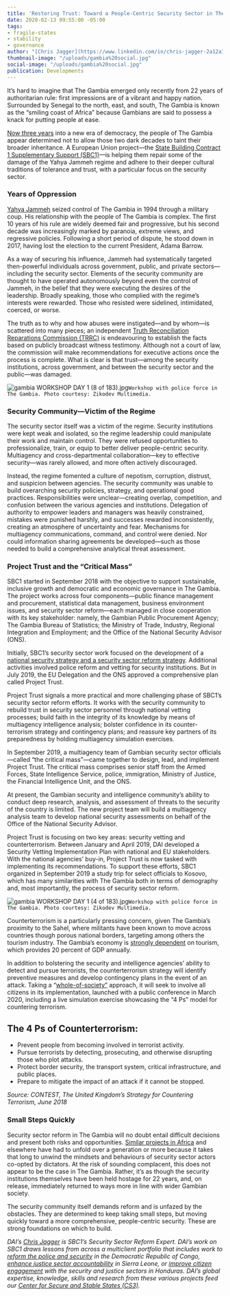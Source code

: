 ```yaml
---
title: 'Restoring Trust: Toward a People-Centric Security Sector in The Gambia'
date: 2020-02-13 09:55:00 -05:00
tags:
- fragile-states
- stability
- governance
author: "[Chris Jagger](https://www.linkedin.com/in/chris-jagger-2a12a130/)"
thumbnail-image: "/uploads/gambia%20social.jpg"
social-image: "/uploads/gambia%20social.jpg"
publication: Developments
---
```


It’s hard to imagine that The Gambia emerged only recently from 22 years of authoritarian rule: first impressions are of a vibrant and happy nation. Surrounded by Senegal to the north, east, and south, The Gambia is known as the “smiling coast of Africa” because Gambians are said to possess a knack for putting people at ease. 

[Now three years](https://www.csmonitor.com/World/Africa/2019/1002/Letter-from-Gambia-After-22-year-regime-We-need-the-truth) into a new era of democracy, the people of The Gambia appear determined not to allow those two dark decades to taint their broader inheritance. A European Union project—the [State Building Contract 1 Supplementary Support (SBC1)](https://www.dai.com/our-work/projects/the-gambia-state-building-contract-1-complementary-support-sbc1-cs)—is helping them repair some of the damage of the Yahya Jammeh regime and adhere to their deeper cultural traditions of tolerance and trust, with a particular focus on the security sector.





### Years of Oppression 

[Yahya Jammeh](https://en.wikipedia.org/wiki/Yahya_Jammeh) seized control of The Gambia in 1994 through a military coup. His relationship with the people of The Gambia is complex. The first 10 years of his rule are widely deemed fair and progressive, but his second decade was increasingly marked by paranoia, extreme views, and regressive policies. Following a short period of dispute, he stood down in 2017, having lost the election to the current President, Adama Barrow. 

As a way of securing his influence, Jammeh had systematically targeted then-powerful individuals across government, public, and private sectors—including the security sector. Elements of the security community are thought to have operated autonomously beyond even the control of Jammeh, in the belief that they were executing the desires of the leadership. Broadly speaking, those who complied with the regime’s interests were rewarded. Those who resisted were sidelined, intimidated, coerced, or worse. 

The truth as to why and how abuses were instigated—and by whom—is scattered into many pieces; an independent [Truth Reconciliation Reparations Commission (TRRC)](http://www.trrc.gm/) is endeavouring to establish the facts based on publicly broadcast witness testimony. Although not a court of law, the commission will make recommendations for executive actions once the process is complete. What is clear is that trust—among the security institutions, across government, and between the security sector and the public—was damaged. 

![gambia WORKSHOP DAY 1 (8 of 183).jpg](/uploads/gambia%20WORKSHOP%20DAY%201%20(8%20of%20183).jpg)`Workshop with police force in The Gambia. Photo courtesy: Zikodev Multimedia.`

### Security Community—Victim of the Regime

The security sector itself was a victim of the regime. Security institutions were kept weak and isolated, so the regime leadership could manipulate their work and maintain control. They were refused opportunities to professionalize, train, or equip to better deliver people-centric security. Multiagency and cross-departmental collaboration—key to effective security—was rarely allowed, and more often actively discouraged. 

Instead, the regime fomented a culture of nepotism, corruption, distrust, and suspicion between agencies. The security community was unable to build overarching security policies, strategy, and operational good practices. Responsibilities were unclear—creating overlap, competition, and confusion between the various agencies and institutions. Delegation of authority to empower leaders and managers was heavily constrained, mistakes were punished harshly, and successes rewarded inconsistently, creating an atmosphere of uncertainty and fear. Mechanisms for multiagency communications, command, and control were denied. Nor could information sharing agreements be developed—such as those needed to build a comprehensive analytical threat assessment.   

### Project Trust and the “Critical Mass”

SBC1 started in September 2018 with the objective to support sustainable, inclusive growth and democratic and economic governance in The Gambia. The project works across four components—public finance management and procurement, statistical data management, business environment issues, and security sector reform—each managed in close cooperation with its key stakeholder: namely, the Gambian Public Procurement Agency; The Gambia Bureau of Statistics; the Ministry of Trade, Industry, Regional Integration and Employment; and the Office of the National Security Advisor (ONS).

Initially, SBC1’s security sector work focused on the development of a [national security strategy and a security sector reform strategy](https://www.facebook.com/DAIGlobal/photos/a.10150997581205797/10157054128220797/?type=3&theater). Additional activities involved police reform and vetting for security institutions. But in July 2019, the EU Delegation and the ONS approved a comprehensive plan called Project Trust. 

Project Trust signals a more practical and more challenging phase of SBC1’s security sector reform efforts. It works with the security community to rebuild trust in security sector personnel through national vetting processes; build faith in the integrity of its knowledge by means of multiagency intelligence analysis; bolster confidence in its counter-terrorism strategy and contingency plans; and reassure key partners of its preparedness by holding multiagency simulation exercises.
 
In September 2019, a multiagency team of Gambian security sector officials—called “the critical mass”—came together to design, lead, and implement Project Trust. The critical mass comprises senior staff from the Armed Forces, State Intelligence Service, police, immigration, Ministry of Justice, the Financial Intelligence Unit, and the ONS. 

At present, the Gambian security and intelligence community’s ability to conduct deep research, analysis, and assessment of threats to the security of the country is limited. The new project team will build a multiagency analysis team to develop national security assessments on behalf of the Office of the National Security Advisor.

Project Trust is focusing on two key areas: security vetting and counterterrorism. Between January and April 2019, DAI developed a Security Vetting Implementation Plan with national and EU stakeholders. With the national agencies’ buy-in, Project Trust is now tasked with implementing its recommendations. To support these efforts, SBC1 organized in September 2019 a study trip for select officials to Kosovo, which has many similarities with The Gambia both in terms of demography and, most importantly, the process of security sector reform. 

![gambia WORKSHOP DAY 1 (4 of 183).jpg](/uploads/gambia%20WORKSHOP%20DAY%201%20(4%20of%20183).jpg)`Workshop with police force in The Gambia. Photo courtesy: Zikodev Multimedia.`

Counterterrorism is a particularly pressing concern, given The Gambia’s proximity to the Sahel, where militants have been known to move across countries though porous national borders, targeting among others the tourism industry. The Gambia’s economy is [strongly dependent](https://www.trade.gov/export-solutions) on tourism, which provides 20 percent of GDP annually. 

In addition to bolstering the security and intelligence agencies’ ability to detect and pursue terrorists, the counterterrorism strategy will identify preventive measures and develop contingency plans in the event of an attack. Taking a “[whole-of-society”](https://eur-lex.europa.eu/legal-content/EN/TXT/PDF/?uri=CELEX:52007DC0643&from=EN) approach, it will seek to involve all citizens in its implementation, launched with a public conference in March 2020, including a live simulation exercise showcasing the “4 Ps” model for countering terrorism. 

<aside>
 <h2>The 4 Ps of Counterterrorism:</h2>
 <ul>
 <li>Prevent people from becoming involved in terrorist activity.</li>
 <li>Pursue terrorists by detecting, prosecuting, and otherwise disrupting those who plot attacks.</li>
 <li>Protect border security, the transport system, critical infrastructure, and public places.</li>
 <li>Prepare to mitigate the impact of an attack if it cannot be stopped.</li>
 </ul>
 <p>
 <em>Source: CONTEST, The United Kingdom’s Strategy for Countering Terrorism, June 2018</em>
 </p>
</aside>

### Small Steps Quickly 

Security sector reform in The Gambia will no doubt entail difficult decisions and present both risks and opportunities. [Similar projects in Africa](https://issat.dcaf.ch/mkd/Learn/Resource-Library/Books/Governance-in-Post-Conflict-Societies-Rebuilding-Fragile-States) and elsewhere have had to unfold over a generation or more because it takes that long to unwind the mindsets and behaviours of security sector actors co-opted by dictators. At the risk of sounding complacent, this does not appear to be the case in The Gambia. Rather, it’s as though the security institutions themselves have been held hostage for 22 years, and, on release, immediately returned to ways more in line with wider Gambian society.  

The security community itself demands reform and is unfazed by the obstacles. They are determined to keep taking small steps, but moving quickly toward a more comprehensive, people-centric security. These are strong foundations on which to build.

*DAI’s [Chris Jagger](https://www.linkedin.com/in/chris-jagger-2a12a130/) is SBC1’s Security Sector Reform Expert. DAI’s work on SBC1 draws lessons from across a multiclient portfolio that includes work to [reform the police and security](https://www.dai.com/our-work/projects/democratic-republic-congo-security-sector-accountability-and-police-reform) in the Democratic Republic of Congo, [enhance justice sector accountability](https://www.dai.com/our-work/projects/sierra-leone-access-security-and-justice-programme-asjp) in Sierra Leone, or [improve citizen engagement](https://www.dai.com/our-work/projects/honduras-united-for-justice) with the security and justice sectors in Honduras. DAI’s global expertise, knowledge, skills and research from these various projects feed our [Center for Secure and Stable States (CS3)](https://www.dai.com/our-work/solutions/fragile-states).*